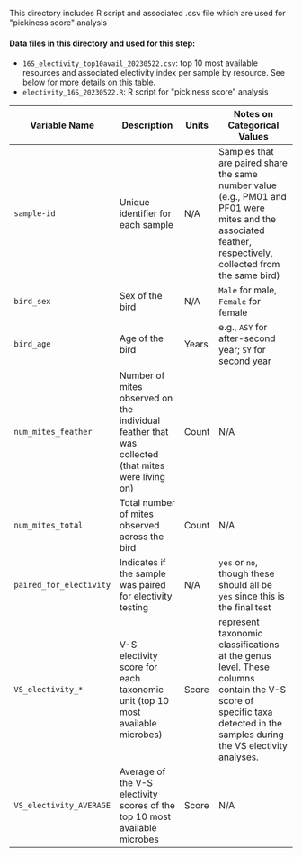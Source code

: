 This directory includes R script and associated .csv file which are used for "pickiness score" analysis

#### Data files in this directory and used for this step:

- `16S_electivity_top10avail_20230522.csv`: top 10 most available resources and associated electivity index per sample by resource. See below for more details on this table.
- `electivity_16S_20230522.R`: R script for "pickiness score" analysis


| Variable Name                                                        | Description                                                            | Units       | Notes on Categorical Values               |
|----------------------------------------|---------------------------------------------------------|-------------|-------------------------------------------|
| `sample-id`                                                          | Unique identifier for each sample                                       | N/A         | Samples that are paired share the same number value (e.g., PM01 and PF01 were mites and the associated feather, respectively, collected from the same bird)                                       |
| `bird_sex`                                                           | Sex of the bird                                                         | N/A         | `Male` for male, `Female` for female              |
| `bird_age`                                                           | Age of the bird                                                         | Years       | e.g., `ASY` for after-second year; `SY` for second year                       |
| `num_mites_feather`                                                  | Number of mites observed on the individual feather that was collected (that mites were living on)                                    | Count       | N/A                                       |
| `num_mites_total`                                                    | Total number of mites observed across the bird                          | Count       | N/A                                       |
| `paired_for_electivity`                                              | Indicates if the sample was paired for electivity testing               | N/A         | `yes` or `no`, though these should all be `yes` since this is the final test                             |
| `VS_electivity_*`                                                     | V-S electivity score for each taxonomic unit (top 10 most available microbes) | Score | represent taxonomic classifications at the genus level. These columns contain the V-S score of specific taxa detected in the samples during the VS electivity analyses. |
| `VS_electivity_AVERAGE`                                                     | Average of the V-S electivity scores of the top 10 most available microbes | Score | N/A |



